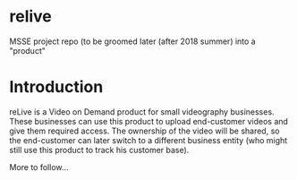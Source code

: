 # relive
MSSE project repo (to be groomed later (after 2018 summer) into a "product"

# Introduction

reLive is a Video on Demand product for small videography businesses. These businesses can use this product to upload end-customer videos and give them required access. The ownership of the video will be shared, so the end-customer can later switch to a different business entity (who might still use this product to track his customer base).

More to follow...
